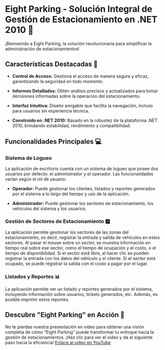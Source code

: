 # Eight Parking - Solución Integral de Gestión de Estacionamiento en .NET 2010 🚗

¡Bienvenido a Eight Parking, la solución revolucionaria para simplificar la administración de estacionamientos!

## Características Destacadas 🌟
  
- **Control de Acceso:** Gestiona el acceso de manera segura y eficaz, garantizando la seguridad en todo momento.
  
- **Informes Detallados:** Obtén análisis precisos y actualizados para tomar decisiones informadas sobre la operación del estacionamiento.
  
- **Interfaz Intuitiva:** Diseño amigable que facilita la navegación, incluso para usuarios sin experiencia técnica.
  
- **Construido en .NET 2010:** Basado en la robustez de la plataforma .NET 2010, brindando estabilidad, rendimiento y compatibilidad.

## Funcionalidades Principales 💻

### Sistema de Logueo

La aplicación de escritorio cuenta con un sistema de logueo que posee dos usuarios por defecto: el administrador y el operador. Las funcionalidades varían según el rol de usuario:

- **Operador:** Puede gestionar los clientes, listados y reportes generados por el sistema a lo largo del tiempo y uso de la aplicación.
  
- **Administrador:** Puede gestionar los sectores de estacionamiento, los vehículos del sistema y los usuarios.

### Gestión de Sectores de Estacionamiento 🅿️

La aplicación permite gestionar los sectores de las zonas del estacionamiento, es decir, registrar la entrada y salida de vehículos en estos sectores. Al pasar el mouse sobre un sector, se muestra información en tiempo real sobre ese sector, como el tiempo de ocupación y el costo, o el tiempo de disponibilidad. Si el sector está libre, al hacer clic se pueden registrar la entrada con los datos del vehículo y el cliente. Si el sector está ocupado, se puede registrar la salida con el costo a pagar por el lugar.

### Listados y Reportes 📊

La aplicación permite ver un listado y reportes generados por el sistema, incluyendo información sobre usuarios, tickets generados, etc. Además, es posible imprimir estos reportes.

## Descubre "Eight Parking" en Acción 🎥

No te pierdas nuestra presentación en video para obtener una visión completa de cómo "Eight Parking" puede transformar tu enfoque hacia la gestión de estacionamientos. ¡Haz clic para ver el video y da el siguiente paso hacia la eficiencia! [Enlace al video en YouTube](https://www.youtube.com/watch?v=1zeWT8-LvzI)
